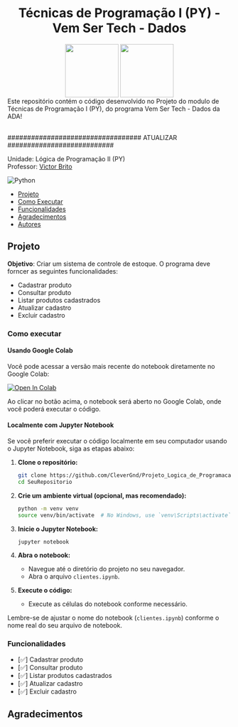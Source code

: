 <h1 align="center">Técnicas de Programação I (PY) - Vem Ser Tech - Dados</h1>

<div align="center">
<a href="https://potenciatech.com.br/"><img src="https://hermes.dio.me/companies/0018735d-ee63-4064-bc29-55a2ef0f0ff0.png" align="center" height="120"  ></a> <a href="https://ada.tech/"><img src="https://ada-site-frontend.s3.sa-east-1.amazonaws.com/home/header-logo.svg" align="center" height="120" width="120" ></a> <br>

</div>
Este repositório contém o código desenvolvido no Projeto do modulo de Técnicas de Programação I (PY), do programa Vem Ser Tech - Dados da ADA!
<br><br>


################################## ATUALIZAR ###########################


Unidade: Lógica de Programação II (PY) <br>
Professor: [Victor Brito](https://www.linkedin.com/in/victorcbrito/)

![Python](https://img.shields.io/badge/python-3670A0?style=for-the-badge&logo=python&logoColor=ffdd54)

* [Projeto](#Projeto)
* [Como Executar](#ComoExecutar)
* [Funcionalidades](#Funcionalidades)
* [Agradecimentos](#Agradecimentos)
* [Autores](#Autores)

<h2 id="Projeto">Projeto</h2>

**Objetivo**: Criar um sistema de controle de estoque. O programa deve forncer as seguintes funcionalidades:

   - Cadastrar produto
   - Consultar produto
   - Listar produtos cadastrados
   - Atualizar cadastro
   - Excluir cadastro 

<h3 id="ComoExecutar">Como executar</h3>

<h4>Usando Google Colab</h4>

Você pode acessar a versão mais recente do notebook diretamente no Google Colab:

[![Open In Colab](https://colab.research.google.com/assets/colab-badge.svg)](https://githubtocolab.com/CleverGnd/Projeto_Logica_de_Programacao_II/blob/main/clientes.ipynb)

Ao clicar no botão acima, o notebook será aberto no Google Colab, onde você poderá executar o código.

<h4>Localmente com Jupyter Notebook</h4>

Se você preferir executar o código localmente em seu computador usando o Jupyter Notebook, siga as etapas abaixo:

1. **Clone o repositório:**
    ```bash
    git clone https://github.com/CleverGnd/Projeto_Logica_de_Programacao_II.git
    cd SeuRepositorio
    ```

2. **Crie um ambiente virtual (opcional, mas recomendado):**
    ```bash
    python -m venv venv
    source venv/bin/activate  # No Windows, use `venv\Scripts\activate`
    ```

3. **Inicie o Jupyter Notebook:**
    ```bash
    jupyter notebook
    ```

4. **Abra o notebook:**
   - Navegue até o diretório do projeto no seu navegador.
   - Abra o arquivo `clientes.ipynb`.

5. **Execute o código:**
   - Execute as células do notebook conforme necessário.

Lembre-se de ajustar o nome do notebook (`clientes.ipynb`) conforme o nome real do seu arquivo de notebook.


<h3 id="Funcionalidades">Funcionalidades</h3>

- [✅] Cadastrar produto
- [✅] Consultar produto
- [✅] Listar produtos cadastrados
- [✅] Atualizar cadastro
- [✅] Excluir cadastro 

<h2 id="Agradecimentos">Agradecimentos</h2>


